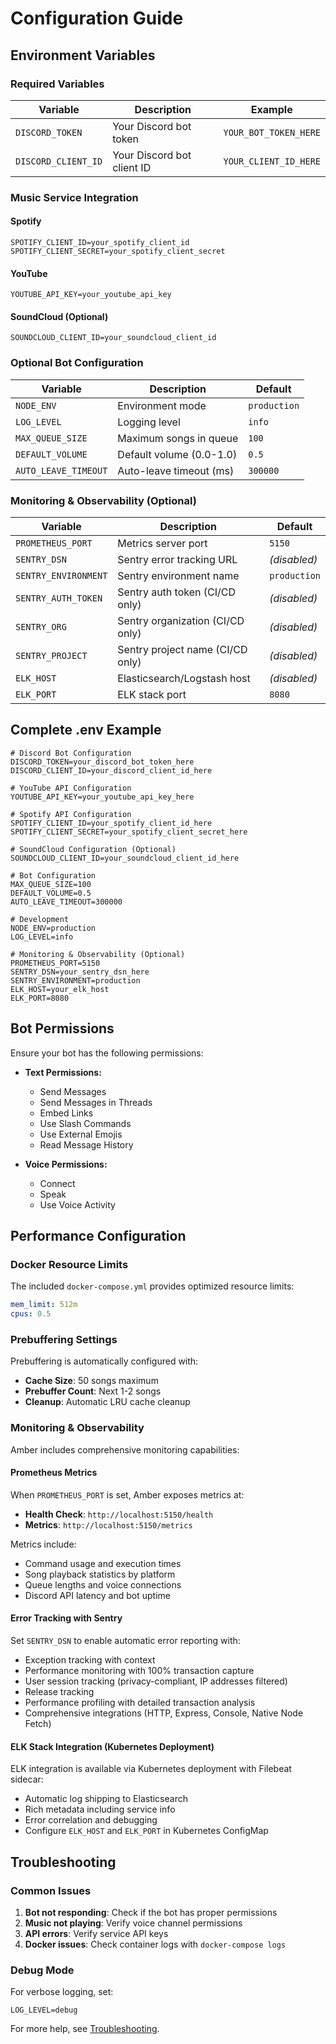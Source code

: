 # Configuration Guide

## Environment Variables

### Required Variables

| Variable | Description | Example |
|----------|-------------|----------|
| `DISCORD_TOKEN` | Your Discord bot token | `YOUR_BOT_TOKEN_HERE` |
| `DISCORD_CLIENT_ID` | Your Discord bot client ID | `YOUR_CLIENT_ID_HERE` |

### Music Service Integration

#### Spotify
```env
SPOTIFY_CLIENT_ID=your_spotify_client_id
SPOTIFY_CLIENT_SECRET=your_spotify_client_secret
```

#### YouTube
```env
YOUTUBE_API_KEY=your_youtube_api_key
```

#### SoundCloud (Optional)
```env
SOUNDCLOUD_CLIENT_ID=your_soundcloud_client_id
```

### Optional Bot Configuration

| Variable | Description | Default |
|----------|-------------|----------|
| `NODE_ENV` | Environment mode | `production` |
| `LOG_LEVEL` | Logging level | `info` |
| `MAX_QUEUE_SIZE` | Maximum songs in queue | `100` |
| `DEFAULT_VOLUME` | Default volume (0.0-1.0) | `0.5` |
| `AUTO_LEAVE_TIMEOUT` | Auto-leave timeout (ms) | `300000` |

### Monitoring & Observability (Optional)

| Variable | Description | Default |
|----------|-------------|----------|
| `PROMETHEUS_PORT` | Metrics server port | `5150` |
| `SENTRY_DSN` | Sentry error tracking URL | _(disabled)_ |
| `SENTRY_ENVIRONMENT` | Sentry environment name | `production` |
| `SENTRY_AUTH_TOKEN` | Sentry auth token (CI/CD only) | _(disabled)_ |
| `SENTRY_ORG` | Sentry organization (CI/CD only) | _(disabled)_ |
| `SENTRY_PROJECT` | Sentry project name (CI/CD only) | _(disabled)_ |
| `ELK_HOST` | Elasticsearch/Logstash host | _(disabled)_ |
| `ELK_PORT` | ELK stack port | `8080` |

## Complete .env Example

```env
# Discord Bot Configuration
DISCORD_TOKEN=your_discord_bot_token_here
DISCORD_CLIENT_ID=your_discord_client_id_here

# YouTube API Configuration
YOUTUBE_API_KEY=your_youtube_api_key_here

# Spotify API Configuration
SPOTIFY_CLIENT_ID=your_spotify_client_id_here
SPOTIFY_CLIENT_SECRET=your_spotify_client_secret_here

# SoundCloud Configuration (Optional)
SOUNDCLOUD_CLIENT_ID=your_soundcloud_client_id_here

# Bot Configuration
MAX_QUEUE_SIZE=100
DEFAULT_VOLUME=0.5
AUTO_LEAVE_TIMEOUT=300000

# Development
NODE_ENV=production
LOG_LEVEL=info

# Monitoring & Observability (Optional)
PROMETHEUS_PORT=5150
SENTRY_DSN=your_sentry_dsn_here
SENTRY_ENVIRONMENT=production
ELK_HOST=your_elk_host
ELK_PORT=8080
```

## Bot Permissions

Ensure your bot has the following permissions:

- **Text Permissions:**
  - Send Messages
  - Send Messages in Threads
  - Embed Links
  - Use Slash Commands
  - Use External Emojis
  - Read Message History

- **Voice Permissions:**
  - Connect
  - Speak
  - Use Voice Activity

## Performance Configuration

### Docker Resource Limits

The included `docker-compose.yml` provides optimized resource limits:

```yaml
mem_limit: 512m
cpus: 0.5
```

### Prebuffering Settings

Prebuffering is automatically configured with:
- **Cache Size**: 50 songs maximum
- **Prebuffer Count**: Next 1-2 songs
- **Cleanup**: Automatic LRU cache cleanup

### Monitoring & Observability

Amber includes comprehensive monitoring capabilities:

#### Prometheus Metrics
When `PROMETHEUS_PORT` is set, Amber exposes metrics at:
- **Health Check**: `http://localhost:5150/health`
- **Metrics**: `http://localhost:5150/metrics`

Metrics include:
- Command usage and execution times
- Song playback statistics by platform
- Queue lengths and voice connections
- Discord API latency and bot uptime

#### Error Tracking with Sentry
Set `SENTRY_DSN` to enable automatic error reporting with:
- Exception tracking with context
- Performance monitoring with 100% transaction capture
- User session tracking (privacy-compliant, IP addresses filtered)
- Release tracking
- Performance profiling with detailed transaction analysis
- Comprehensive integrations (HTTP, Express, Console, Native Node Fetch)

#### ELK Stack Integration (Kubernetes Deployment)
ELK integration is available via Kubernetes deployment with Filebeat sidecar:
- Automatic log shipping to Elasticsearch
- Rich metadata including service info
- Error correlation and debugging
- Configure `ELK_HOST` and `ELK_PORT` in Kubernetes ConfigMap

## Troubleshooting

### Common Issues

1. **Bot not responding**: Check if the bot has proper permissions
2. **Music not playing**: Verify voice channel permissions
3. **API errors**: Verify service API keys
4. **Docker issues**: Check container logs with `docker-compose logs`

### Debug Mode

For verbose logging, set:
```env
LOG_LEVEL=debug
```

For more help, see [Troubleshooting](Troubleshooting).